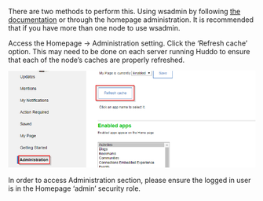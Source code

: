 There are two methods to perform this. Using wsadmin by following [the documentation](https://help.hcltechsw.com/connections/v65/admin/admin/t_admin_clear_widget_cache.html?hl=clearing%2Cwidget%2Ccache) or through the homepage administration. It is recommended that if you have more than one node to use wsadmin.

Access the Homepage -> Administration setting. Click the ‘Refresh cache’ option. This may need to be done on each server running Huddo to ensure that each of the node’s caches are properly refreshed.

![homepage refresh cache](/assets/badges/update/homepage_refresh_cache.png)

In order to access Administration section, please ensure the logged in user is in the Homepage ‘admin’ security role.

